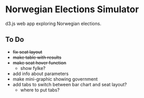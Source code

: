 # Norwegian Elections Simulator

d3.js web app exploring Norwegian elections. 



## To Do
- <del>fix seat layout</del>
- <del>make table with results</del>
- <del>make seat hover function</del>
	- show fylke?
- add info about parameters
- make mini-graphic showing government
- add tabs to switch between bar chart and seat layout?
	- where to put tabs?
